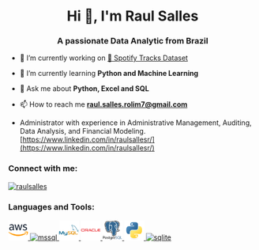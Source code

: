 <h1 align="center">Hi 👋, I'm Raul Salles</h1>
<h3 align="center">A passionate Data Analytic from Brazil</h3>

- 🔭 I’m currently working on [🎹 Spotify Tracks Dataset](https://colab.research.google.com/drive/1TZFN_u6pEszuhYaUloQWh00D2jtnGNTL#scrollTo=t77UxYVHJ4ny)

- 🌱 I’m currently learning **Python and Machine Learning**

- 💬 Ask me about **Python, Excel and SQL**

- 📫 How to reach me **raul.salles.rolim7@gmail.com**

- Administrator with experience in Administrative Management, Auditing, Data Analysis, and Financial Modeling. [https://www.linkedin.com/in/raulsallesr/](https://www.linkedin.com/in/raulsallesr/)

<h3 align="left">Connect with me:</h3>
<p align="left">
<a href="https://linkedin.com/in/raulsalles" target="blank"><img align="center" src="https://raw.githubusercontent.com/rahuldkjain/github-profile-readme-generator/master/src/images/icons/Social/linked-in-alt.svg" alt="raulsalles" height="30" width="40" /></a>
</p>

<h3 align="left">Languages and Tools:</h3>
<p align="left"> <a href="https://aws.amazon.com" target="_blank" rel="noreferrer"> <img src="https://raw.githubusercontent.com/devicons/devicon/master/icons/amazonwebservices/amazonwebservices-original-wordmark.svg" alt="aws" width="40" height="40"/> </a> <a href="https://www.microsoft.com/en-us/sql-server" target="_blank" rel="noreferrer"> <img src="https://www.svgrepo.com/show/303229/microsoft-sql-server-logo.svg" alt="mssql" width="40" height="40"/> </a> <a href="https://www.mysql.com/" target="_blank" rel="noreferrer"> <img src="https://raw.githubusercontent.com/devicons/devicon/master/icons/mysql/mysql-original-wordmark.svg" alt="mysql" width="40" height="40"/> </a> <a href="https://www.oracle.com/" target="_blank" rel="noreferrer"> <img src="https://raw.githubusercontent.com/devicons/devicon/master/icons/oracle/oracle-original.svg" alt="oracle" width="40" height="40"/> </a> <a href="https://www.postgresql.org" target="_blank" rel="noreferrer"> <img src="https://raw.githubusercontent.com/devicons/devicon/master/icons/postgresql/postgresql-original-wordmark.svg" alt="postgresql" width="40" height="40"/> </a> <a href="https://www.python.org" target="_blank" rel="noreferrer"> <img src="https://raw.githubusercontent.com/devicons/devicon/master/icons/python/python-original.svg" alt="python" width="40" height="40"/> </a> <a href="https://www.sqlite.org/" target="_blank" rel="noreferrer"> <img src="https://www.vectorlogo.zone/logos/sqlite/sqlite-icon.svg" alt="sqlite" width="40" height="40"/> </a> </p>



<!---
- 👋 Hi, I’m @rau7s
- 👀 I’m interested in Data Analýtic
- 🌱 I’m currently learning ...
- 💞️ I’m looking to collaborate on ...
- 📫 How to reach me ...
- 😄 Pronouns: ...
- ⚡ Fun fact: ...


rau7s/rau7s is a ✨ special ✨ repository because its `README.md` (this file) appears on your GitHub profile.
You can click the Preview link to take a look at your changes.
--->
